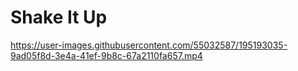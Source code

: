 # Shake It Up


https://user-images.githubusercontent.com/55032587/195193035-9ad05f8d-3e4a-41ef-9b8c-67a2110fa657.mp4

